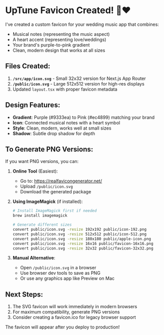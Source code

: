 # UpTune Favicon Created! 🎵❤️

I've created a custom favicon for your wedding music app that combines:
- Musical notes (representing the music aspect)
- A heart accent (representing love/weddings)
- Your brand's purple-to-pink gradient
- Clean, modern design that works at all sizes

## Files Created:

1. **`/src/app/icon.svg`** - Small 32x32 version for Next.js App Router
2. **`/public/icon.svg`** - Large 512x512 version for high-res displays
3. Updated `layout.tsx` with proper favicon metadata

## Design Features:

- **Gradient**: Purple (#9333ea) to Pink (#ec4899) matching your brand
- **Icon**: Connected musical notes with a heart symbol
- **Style**: Clean, modern, works well at small sizes
- **Shadow**: Subtle drop shadow for depth

## To Generate PNG Versions:

If you want PNG versions, you can:

1. **Online Tool** (Easiest):
   - Go to: https://realfavicongenerator.net/
   - Upload `/public/icon.svg`
   - Download the generated package

2. **Using ImageMagick** (if installed):
   ```bash
   # Install ImageMagick first if needed
   brew install imagemagick

   # Generate different sizes
   convert public/icon.svg -resize 192x192 public/icon-192.png
   convert public/icon.svg -resize 512x512 public/icon-512.png
   convert public/icon.svg -resize 180x180 public/apple-icon.png
   convert public/icon.svg -resize 16x16 public/favicon-16x16.png
   convert public/icon.svg -resize 32x32 public/favicon-32x32.png
   ```

3. **Manual Alternative**:
   - Open `/public/icon.svg` in a browser
   - Use browser dev tools to save as PNG
   - Or use any graphics app like Preview on Mac

## Next Steps:

1. The SVG favicon will work immediately in modern browsers
2. For maximum compatibility, generate PNG versions
3. Consider creating a favicon.ico for legacy browser support

The favicon will appear after you deploy to production!